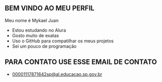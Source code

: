  ## BEM VINDO AO MEU PERFIL ##

 Meu nome é Mykael Juan

 - Estou estudando no Alura
 - Gosto muito de exatas
 - Uso o GitHub para compatilhar os meus projetos
 - Sei um pouco de programação

 ## PARA CONTATO USE ESSE EMAIL DE CONTATO ##

- 00001117871642sp@al.educacao.sp.gov.br
